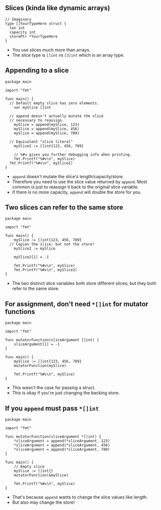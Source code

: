 ## Slices (kinda like dynamic arrays)

```
// Imaginary
type []YourTypeHere struct {
  len int
  capacity int
  storePtr *YourTypeHere
}
```

* You use slices much more than arrays.
* The slice type is `[]int` vs `[3]int` which is an array type.

## Appending to a slice

```
package main

import "fmt"

func main() {
  // Default empty slice has zero elements.
	var mySlice []int

  // append doesn't actually mutate the slice
  // necessary to reassign.
	mySlice = append(mySlice, 123)
	mySlice = append(mySlice, 456)
	mySlice = append(mySlice, 789)

  // Equivalent "slice literal"
	mySlice2 := []int{123, 456, 789}

	// %#v gives you further debugging info when printing.
	fmt.Printf("%#v\n", mySlice)
  fmt.Printf("%#v\n", mySlice2)
}
```

* `append` doesn't mutate the slice's length/capacity/store.
* Therefore you need to use the slice value returned by `append`. Most common is just to reassign it back to the original slice variable.
* If there is no more capacity, `append` will double the store for you.

## Two slices can refer to the same store

```
package main

import "fmt"

func main() {
	mySlice := []int{123, 456, 789}
  // Copies the slice; but not the store!
	mySlice2 := mySlice

	mySlice2[1] = -1

	fmt.Printf("%#v\n", mySlice)
	fmt.Printf("%#v\n", mySlice2)
}
```

* The two distinct slice variables both store different slices; but they both refer to the same store.

## For assignment, don't need `*[]int` for mutator functions

```
package main

import "fmt"

func mutatorFunction(sliceArgument []int) {
	sliceArgument[1] = -1
}

func main() {
	mySlice := []int{123, 456, 789}
	mutatorFunction(mySlice)

	fmt.Printf("%#v\n", mySlice)
}
```

* This wasn't the case for passing a struct.
* This is okay if you're just changing the backing store.

## If you `append` must pass `*[]int`

```
package main

import "fmt"

func mutatorFunction(sliceArgument *[]int) {
	*sliceArgument = append(*sliceArgument, 123)
	*sliceArgument = append(*sliceArgument, 456)
	*sliceArgument = append(*sliceArgument, 789)
}

func main() {
	// Empty slice
	mySlice := []int{}
	mutatorFunction(&mySlice)

	fmt.Printf("%#v\n", mySlice)
}
```

* That's because `append` wants to change the slice values like
	length.
* But also may change the store!
